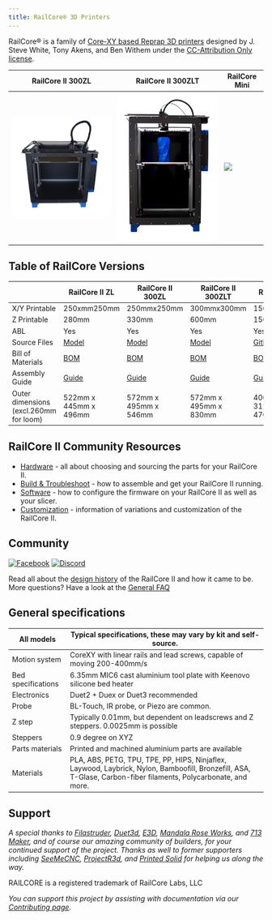 ```yaml
---
title: RailCore® 3D Printers
---
```

RailCore® is a family of [Core-XY based Reprap 3D printers](https://reprap.org/wiki/CoreXY) designed by J. Steve White, Tony Akens, and Ben Withem under the [CC-Attribution Only license](https://creativecommons.org/licenses/by/4.0/).

|RailCore II 300ZL|RailCore II 300ZLT|RailCore Mini|
|-|-|-|
|<img src="images/zl-homepage.png" width="400">|<img src="images/zlt-homepage.png" width="400">|<img src="images/mini-homepage.png" width="400">|


## Table of RailCore Versions

|| RailCore II ZL|RailCore II 300ZL|RailCore II 300ZLT|RailCore Mini|
|-|-|-|-|-|
|X/Y Printable|250xmm250mm|250mmx250mm|300mmx300mm|150mmx150mm|
|Z Printable|280mm|330mm|600mm|150mm|
|ABL|Yes|Yes|Yes|Yes|
|Source Files|[Model](http://a360.co/2DoeHFu)|[Model](http://a360.co/2D5OryV)|[Model](https://a360.co/2w7PjT6)|[Github](https://www.youtube.com/watch?v=dQw4w9WgXcQ)|
|Bill of Materials|[BOM](https://docs.google.com/spreadsheets/d/1QZgV6a6Gk4xR9WxrK2C4QYaPQTXA8t7dFDyHO74-oSY/edit?usp=sharing)|[BOM](https://docs.google.com/spreadsheets/d/1sxKl6h23SXfuNM7hNiX35rIrpISw8AruEEcNl2Fvibk/edit?usp=sharing)| [BOM](https://docs.google.com/spreadsheets/d/1sxKl6h23SXfuNM7hNiX35rIrpISw8AruEEcNl2Fvibk/edit?usp=sharing)|[BOM](https://www.youtube.com/watch?v=dQw4w9WgXcQ)|
|Assembly Guide|[Guide](https://docs.google.com/document/d/1OoXfw7aXMz0NzAxkdwuChC0FpunLRyKI02_1vJF52hk/edit?usp=sharing)|[Guide](https://railcore.dozuki.com/c/RailCore_II)|[Guide](https://railcore.page.link/fskit)|[Guide](https://www.youtube.com/watch?v=dQw4w9WgXcQ)|
|Outer dimensions (excl.260mm for loom)|522mm x 445mm x 496mm|572mm x 495mm x 546mm|572mm x 495mm x 830mm| 400mm x 312mm x 470mm|

## RailCore II Community Resources

* [Hardware](/hardware) - all about choosing and sourcing the parts for your RailCore II.
* [Build & Troubleshoot](/build_and_troubleshoot) - how to assemble and get your RailCore II running.
* [Software](/software) - how to configure the firmware on your RailCore II as well as your slicer.
* [Customization](/customization) - information of variations and customization of the RailCore II.

## Community

[![Facebook](https://img.shields.io/badge/Facebook-%231877F2.svg?style=for-the-badge&logo=Facebook&logoColor=white)](https://www.facebook.com/groups/RailCore/?sorting_setting=CHRONOLOGICAL)
[![Discord](https://img.shields.io/badge/%3CServer%3E-%237289DA.svg?style=for-the-badge&logo=discord&logoColor=white)](https://discord.gg/Sy569Hq)

Read all about the [design history](design_history.md) of the RailCore II and how it came to be.
More questions? Have a look at the [General FAQ](/faq.md)

## General specifications

|All models        | Typical specifications, these may vary by kit and self-source.                      |
|------------------|------------------------------------------------------------------------------------|
|Motion system     | CoreXY with linear rails and lead screws, capable of moving 200-400mm/s            |
|Bed specifications| 6.35mm MIC6 cast aluminium tool plate with Keenovo silicone bed heater             |
|Electronics       | Duet2 + Duex or Duet3 recommended                                                  |
|Probe             | BL-Touch, IR probe, or Piezo are common.                                           |
|Z step            | Typically 0.01mm, but dependent on leadscrews and Z steppers. 0.0025mm is possible |
|Steppers          | 0.9 degree on XYZ                                                                  |
|Parts materials   | Printed and machined aluminium parts are available                                 |
|Materials         | PLA, ABS, PETG, TPU, TPE, PP, HIPS, Ninjaflex, Laywood, Laybrick, Nylon, Bamboofill, Bronzefill, ASA, T-Glase, Carbon-fiber filaments, Polycarbonate, and more. |

## Support

*A special thanks to [Filastruder](https://www.filastruder.com/), [Duet3d](https://www.duet3d.com/), [E3D](https://e3d-online.com/), [Mandala Rose Works](http://www.mandalaroseworks.com/product/railcore), and [713 Maker](https://713maker.com/railcore), and of course our amazing community of builders, for your continued support of the project.  Thanks as well to former supporters including [SeeMeCNC](https://www.seemecnc.com/), [ProjectR3d](https://projectr3d.com), and [Printed Solid](https://printedsolid.com) for helping us along the way.*

RAILCORE is a registered trademark of RailCore Labs, LLC

*You can support this project by assisting with documentation via our [Contributing page](/contributing/).*
